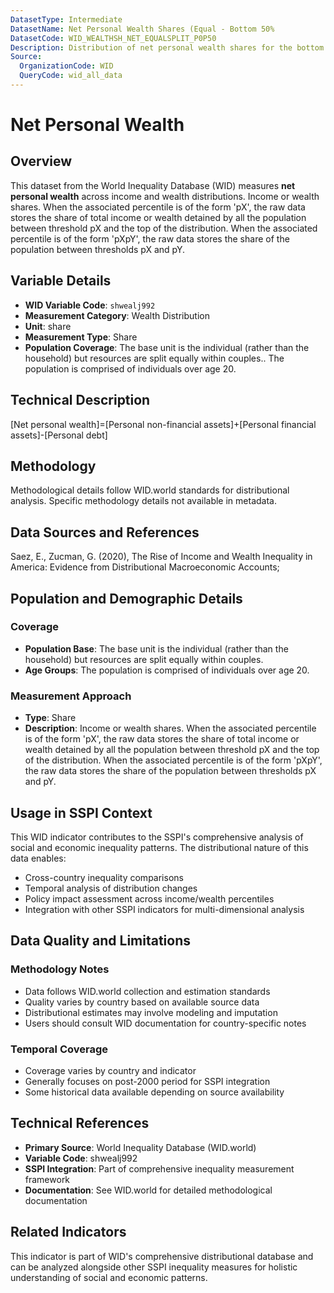 ```yaml
---
DatasetType: Intermediate
DatasetName: Net Personal Wealth Shares (Equal - Bottom 50%
DatasetCode: WID_WEALTHSH_NET_EQUALSPLIT_P0P50
Description: Distribution of net personal wealth shares for the bottom 50% of earners for equal-split adults. Resources are split equally within couples while the base unit remains the individual. Net personal wealth is the total value of non-financial and financial assets (housing, land, deposits, bonds, equities, etc.) held by households, minus their debts.
Source:
  OrganizationCode: WID
  QueryCode: wid_all_data
---
```

# Net Personal Wealth

## Overview

This dataset from the World Inequality Database (WID) measures **net personal wealth** across income and wealth distributions. Income or wealth shares. When the associated percentile is of the form 'pX', the raw data stores the share of total income or wealth detained by all the population between threshold pX and the top of the distribution. When the associated percentile is of the form 'pXpY', the raw data stores the share of the population between thresholds pX and pY.

## Variable Details

- **WID Variable Code**: `shwealj992`
- **Measurement Category**: Wealth Distribution
- **Unit**: share
- **Measurement Type**: Share
- **Population Coverage**: The base unit is the individual (rather than the household) but resources are split equally within couples.. The population is comprised of individuals over age 20.

## Technical Description

[Net personal wealth]=[Personal non-financial assets]+[Personal financial assets]-[Personal debt]

## Methodology

Methodological details follow WID.world standards for distributional analysis. Specific methodology details not available in metadata.

## Data Sources and References

Saez, E., Zucman, G. (2020), The Rise of Income and Wealth Inequality in America: Evidence from Distributional Macroeconomic Accounts;

## Population and Demographic Details

### Coverage
- **Population Base**: The base unit is the individual (rather than the household) but resources are split equally within couples.
- **Age Groups**: The population is comprised of individuals over age 20.

### Measurement Approach
- **Type**: Share
- **Description**: Income or wealth shares. When the associated percentile is of the form 'pX', the raw data stores the share of total income or wealth detained by all the population between threshold pX and the top of the distribution. When the associated percentile is of the form 'pXpY', the raw data stores the share of the population between thresholds pX and pY.

## Usage in SSPI Context

This WID indicator contributes to the SSPI's comprehensive analysis of social and economic inequality patterns. The distributional nature of this data enables:

- Cross-country inequality comparisons
- Temporal analysis of distribution changes
- Policy impact assessment across income/wealth percentiles
- Integration with other SSPI indicators for multi-dimensional analysis

## Data Quality and Limitations

### Methodology Notes
- Data follows WID.world collection and estimation standards
- Quality varies by country based on available source data
- Distributional estimates may involve modeling and imputation
- Users should consult WID documentation for country-specific notes

### Temporal Coverage
- Coverage varies by country and indicator
- Generally focuses on post-2000 period for SSPI integration
- Some historical data available depending on source availability

## Technical References

- **Primary Source**: World Inequality Database (WID.world)
- **Variable Code**: shwealj992
- **SSPI Integration**: Part of comprehensive inequality measurement framework
- **Documentation**: See WID.world for detailed methodological documentation

## Related Indicators

This indicator is part of WID's comprehensive distributional database and can be analyzed alongside other SSPI inequality measures for holistic understanding of social and economic patterns.